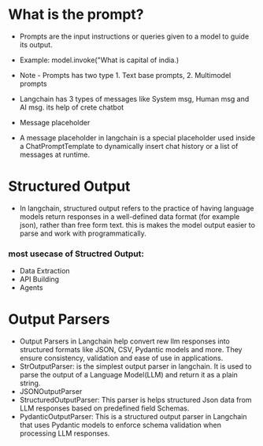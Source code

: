 # What is the prompt?
- Prompts are the input instructions or queries given to a model to guide its output.
- Example: model.invoke("What is capital of india.)
- Note - Prompts has two type 1. Text base prompts, 2. Multimodel prompts

- Langchain has 3 types of messages like System msg, Human msg and AI msg. its help of crete chatbot

* Message placeholder

- A message placeholder in langchain is a special placeholder used inside a ChatPromptTemplate to dynamically insert chat history or a list of messages at runtime.

# Structured Output
- In langchain, structured output refers to the practice of having language models return responses in a well-defined data format (for example json), rather than free form text. this is makes the model output easier to parse and work with programmatically.

### most usecase of Structred Output:
- Data Extraction
- API Building
- Agents

# Output Parsers
- Output Parsers in Langchain help convert rew llm responses into structured formats like JSON, CSV, Pydantic models and more. They ensure consistency, validation and ease of use in applications.
- StrOutputParser: is the simplest output parser in langchain. It is used to parse the output of a Language Model(LLM) and return it as a plain string.
- JSONOutputParser
- StructuredOutputParser: This parser is helps structured Json data from LLM responses based on predefined field Schemas.
- PydanticOutputParser: This is a structured output parser in Langchain that uses Pydantic models to enforce schema validation when processing LLM responses.

